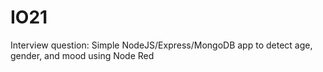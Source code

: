 # IO21
Interview question: Simple NodeJS/Express/MongoDB app to detect age, gender, and mood using Node Red 
